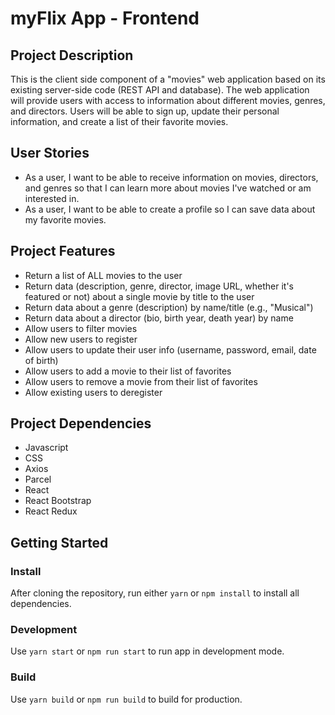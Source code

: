 # myFlix App - Frontend
## Project Description
This is the client side component of a "movies" web application based on its existing server-side code (REST API and database). The web application will provide users with access to information about different movies, genres, and directors. Users will be able to sign up, update their personal information, and create a list of their favorite movies.
## User Stories
* As a user, I want to be able to receive information on movies, directors, and genres so that I can learn more about movies I've watched or am interested in.
* As a user, I want to be able to create a profile so I can save data about my favorite movies.
## Project Features
* Return a list of ALL movies to the user
* Return data (description, genre, director, image URL, whether it's featured or not) about a single movie by title to the user
* Return data about a genre (description) by name/title (e.g., "Musical")
* Return data about a director (bio, birth year, death year) by name
* Allow users to filter movies
* Allow new users to register
* Allow users to update their user info (username, password, email, date of birth)
* Allow users to add a movie to their list of favorites
* Allow users to remove a movie from their list of favorites
* Allow existing users to deregister
## Project Dependencies
* Javascript
* CSS
* Axios
* Parcel
* React
* React Bootstrap
* React Redux
## Getting Started
### Install
After cloning the repository, run either `yarn` or `npm install` to install all dependencies.
### Development
Use `yarn start` or `npm run start` to run app in development mode.
### Build
Use `yarn build` or `npm run build` to build for production.
